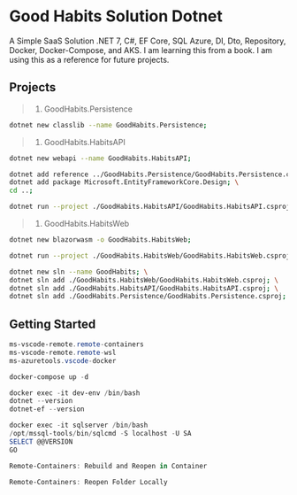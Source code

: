 # Good Habits Solution Dotnet

A Simple SaaS Solution .NET 7, C#, EF Core, SQL Azure, DI, Dto, Repository, Docker, Docker-Compose, and AKS. I am learning this from a book. I am using this as a reference for future projects.

## Projects

> 1. GoodHabits.Persistence

```bash
dotnet new classlib --name GoodHabits.Persistence;
```

> 1. GoodHabits.HabitsAPI

```bash
dotnet new webapi --name GoodHabits.HabitsAPI;

dotnet add reference ../GoodHabits.Persistence/GoodHabits.Persistence.csproj; \
dotnet add package Microsoft.EntityFrameworkCore.Design; \
cd ..;

dotnet run --project ./GoodHabits.HabitsAPI/GoodHabits.HabitsAPI.csproj
```

> 1. GoodHabits.HabitsWeb

```bash
dotnet new blazorwasm -o GoodHabits.HabitsWeb;

dotnet run --project ./GoodHabits.HabitsWeb/GoodHabits.HabitsWeb.csproj
```

```bash
dotnet new sln --name GoodHabits; \
dotnet sln add ./GoodHabits.HabitsWeb/GoodHabits.HabitsWeb.csproj; \
dotnet sln add ./GoodHabits.HabitsAPI/GoodHabits.HabitsAPI.csproj; \
dotnet sln add ./GoodHabits.Persistence/GoodHabits.Persistence.csproj;
```

## Getting Started

```powershell
ms-vscode-remote.remote-containers
ms-vscode-remote.remote-wsl
ms-azuretools.vscode-docker

docker-compose up -d

docker exec -it dev-env /bin/bash
dotnet --version
dotnet-ef --version

docker exec -it sqlserver /bin/bash
/opt/mssql-tools/bin/sqlcmd -S localhost -U SA
SELECT @@VERSION
GO

Remote-Containers: Rebuild and Reopen in Container

Remote-Containers: Reopen Folder Locally
```
